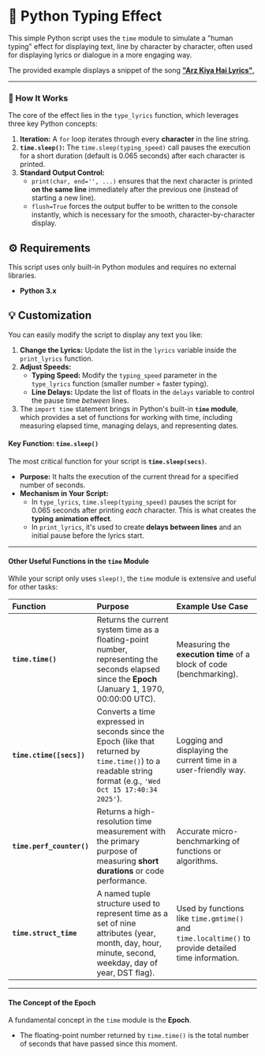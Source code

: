 # 🎵 Python Typing Effect

This simple Python script uses the `time` module to simulate a "human typing" effect for displaying text, line by character by character, often used for displaying lyrics or dialogue in a more engaging way.

The provided example displays a snippet of the song <a href="https://github.com/lakshyajain1508/Python/blob/main/26%20Typing%20Effect/typing.py"><span>**"Arz Kiya Hai Lyrics"**.<span></a>

---

### 🚀 How It Works

The core of the effect lies in the `type_lyrics` function, which leverages three key Python concepts:

1.  **Iteration:** A `for` loop iterates through every **character** in the line string.
2.  **`time.sleep()`:** The `time.sleep(typing_speed)` call pauses the execution for a short duration (default is $0.065$ seconds) after each character is printed.
3.  **Standard Output Control:**
    * `print(char, end='', ...)` ensures that the next character is printed **on the same line** immediately after the previous one (instead of starting a new line).
    * `flush=True` forces the output buffer to be written to the console instantly, which is necessary for the smooth, character-by-character display.

## ⚙️ Requirements

This script uses only built-in Python modules and requires no external libraries.

* **Python 3.x**

## 💡 Customization

You can easily modify the script to display any text you like:

1.  **Change the Lyrics:** Update the list in the `lyrics` variable inside the `print_lyrics` function.
2.  **Adjust Speeds:**
    * **Typing Speed:** Modify the `typing_speed` parameter in the `type_lyrics` function (smaller number = faster typing).
    * **Line Delays:** Update the list of floats in the `delays` variable to control the pause time *between* lines.
3. The `import time` statement brings in Python's built-in **`time` module**, which provides a set of functions for working with time, including measuring elapsed time, managing delays, and representing dates.



#### Key Function: `time.sleep()`

The most critical function for your script is **`time.sleep(secs)`**.

* **Purpose:** It halts the execution of the current thread for a specified number of seconds.
* **Mechanism in Your Script:**
    * In `type_lyrics`, `time.sleep(typing_speed)` pauses the script for $0.065$ seconds after printing *each* character. This is what creates the **typing animation effect**.
    * In `print_lyrics`, it's used to create **delays between lines** and an initial pause before the lyrics start.

***

#### Other Useful Functions in the `time` Module

While your script only uses `sleep()`, the `time` module is extensive and useful for other tasks:

| Function | Purpose | Example Use Case |
| :--- | :--- | :--- |
| **`time.time()`** | Returns the current system time as a floating-point number, representing the seconds elapsed since the **Epoch** (January 1, 1970, 00:00:00 UTC). | Measuring the **execution time** of a block of code (benchmarking). |
| **`time.ctime([secs])`** | Converts a time expressed in seconds since the Epoch (like that returned by `time.time()`) to a readable string format (e.g., `'Wed Oct 15 17:40:34 2025'`). | Logging and displaying the current time in a user-friendly way. |
| **`time.perf_counter()`** | Returns a high-resolution time measurement with the primary purpose of measuring **short durations** or code performance. | Accurate micro-benchmarking of functions or algorithms. |
| **`time.struct_time`** | A named tuple structure used to represent time as a set of nine attributes (year, month, day, hour, minute, second, weekday, day of year, DST flag). | Used by functions like `time.gmtime()` and `time.localtime()` to provide detailed time information. |

***

#### The Concept of the Epoch

A fundamental concept in the `time` module is the **Epoch**.

* The floating-point number returned by `time.time()` is the total number of seconds that have passed since this moment.
